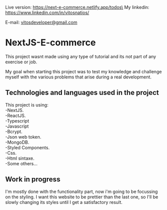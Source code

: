 Live version: https://next-e-commerce.netlify.app/todos\
My linkedin: https://www.linkedin.com/in/vitosnatios/

E-mail: vitosdeveloper@gmail.com

# NextJS-E-commerce

This project wasnt made using any type of tutorial and its not part of any exercise or job.

My goal when starting this project was to test my knowledge and challenge myself with the various problems that arise during a real development.

## Technologies and languages used in the project

This project is using: \
-NextJS. \
-ReactJS. \
-Typescript \
-Javascript \
-Bcrypt. \
-Json web token. \
-MongoDB. \
-Styled Components. \
-Css. \
-Html sintaxe. \
-Some others...

## Work in progress

I'm mostly done with the functionality part, now i'm going to be focussing on the styling.
I want this website to be prettier than the last one, so I'll be slowly changing its styles until I get a satisfactory result.
